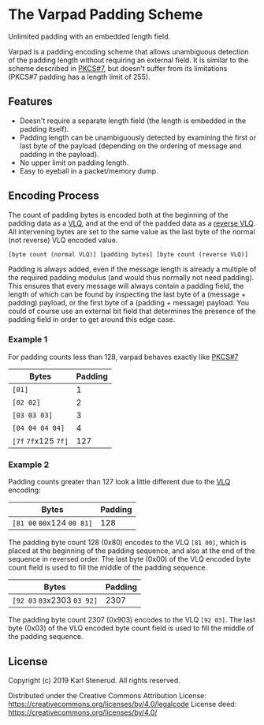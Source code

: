 The Varpad Padding Scheme
=========================

Unlimited padding with an embedded length field.

Varpad is a padding encoding scheme that allows unambiguous detection of the padding length without requiring an external field. It is similar to the scheme described in [PKCS#7](http://tools.ietf.org/html/rfc5652#section-6.3), but doesn't suffer from its limitations (PKCS#7 padding has a length limit of 255).



Features
--------

 * Doesn't require a separate length field (the length is embedded in the padding itself).
 * Padding length can be unambiguously detected by examining the first or last byte of the payload (depending on the ordering of message and padding in the payload).
 * No upper limit on padding length.
 * Easy to eyeball in a packet/memory dump.



Encoding Process
----------------

The count of padding bytes is encoded both at the beginning of the padding data as a [VLQ](https://github.com/kstenerud/vlq/blob/master/vlq-specification.md), and at the end of the padded data as a [reverse VLQ](https://github.com/kstenerud/vlq/blob/master/vlq-specification.md#reverse-vlq). All intervening bytes are set to the same value as the last byte of the normal (not reverse) VLQ encoded value.

    [byte count (normal VLQ)] [padding bytes] [byte count (reverse VLQ)]

Padding is always added, even if the message length is already a multiple of the required padding modulus (and would thus normally not need padding). This ensures that every message will always contain a padding field, the length of which can be found by inspecting the last byte of a (message + padding) payload, or the first byte of a (padding + message) payload. You could of course use an external bit field that determines the presence of the padding field in order to get around this edge case.


### Example 1

For padding counts less than 128, varpad behaves exactly like [PKCS#7](http://tools.ietf.org/html/rfc5652#section-6.3)

| Bytes                | Padding |
| -------------------- | ------- |
| `[01]`               |       1 |
| `[02 02]`            |       2 |
| `[03 03 03]`         |       3 |
| `[04 04 04 04]`      |       4 |
| `[7f` `7f`x125 `7f]` |     127 |


### Example 2

Padding counts greater than 127 look a little different due to the [VLQ](https://github.com/kstenerud/vlq/blob/master/vlq-specification.md) encoding:

| Bytes                      | Padding |
| -------------------------- | ------- |
| `[81 00` `00`x124 `00 81]` |     128 |

The padding byte count 128 (0x80) encodes to the VLQ `[81 00]`, which is placed at the beginning of the padding sequence, and also at the end of the sequence in reversed order. The last byte (0x00) of the VLQ encoded byte count field is used to fill the middle of the padding sequence.


| Bytes                       | Padding |
| --------------------------- | ------- |
| `[92 03` `03`x2303 `03 92]` |    2307 |

The padding byte count 2307 (0x903) encodes to the VLQ `[92 03]`. The last byte (0x03) of the VLQ encoded byte count field is used to fill the middle of the padding sequence.



License
-------

Copyright (c) 2019 Karl Stenerud. All rights reserved.

Distributed under the Creative Commons Attribution License: https://creativecommons.org/licenses/by/4.0/legalcode
License deed: https://creativecommons.org/licenses/by/4.0/
